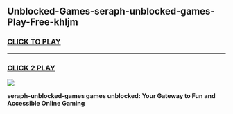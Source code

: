 
## Unblocked-Games-seraph-unblocked-games-Play-Free-khljm
<h3>
<a href="https://premium76.site?title=seraph-unblocked-games&ref=18A">CLICK TO PLAY</a></h3>
<hr>

<h3>
<a href="https://premium76.site?title=seraph-unblocked-games&ref=18A">CLICK 2 PLAY</a>
  
</h3>

<a href="https://premium76.site?title=seraph-unblocked-games&ref=18A"><img src="https://clearcache.store/games.png"></a>


**seraph-unblocked-games games unblocked: Your Gateway to Fun and Accessible Online Gaming**
